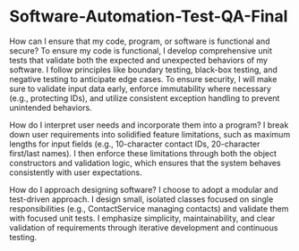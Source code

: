 # Software-Automation-Test-QA-Final

How can I ensure that my code, program, or software is functional and secure?
To ensure my code is functional, I develop comprehensive unit tests that validate both the expected and unexpected behaviors of my software. I follow principles like boundary testing, black-box testing, and negative testing to anticipate edge cases. To ensure security, I will make sure to validate input data early, enforce immutability where necessary (e.g., protecting IDs), and utilize consistent exception handling to prevent unintended behaviors.

How do I interpret user needs and incorporate them into a program?
I break down user requirements into solidified feature limitations, such as maximum lengths for input fields (e.g., 10-character contact IDs, 20-character first/last names). I then enforce these limitations through both the object constructors and validation logic, which ensures that the system behaves consistently with user expectations.

How do I approach designing software?
I choose to adopt a modular and test-driven approach. I design small, isolated classes focused on single responsibilities (e.g., ContactService managing contacts) and validate them with focused unit tests. I emphasize simplicity, maintainability, and clear validation of requirements through iterative development and continuous testing.
